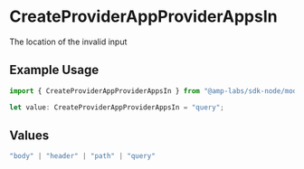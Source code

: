 # CreateProviderAppProviderAppsIn

The location of the invalid input

## Example Usage

```typescript
import { CreateProviderAppProviderAppsIn } from "@amp-labs/sdk-node/models/errors";

let value: CreateProviderAppProviderAppsIn = "query";
```

## Values

```typescript
"body" | "header" | "path" | "query"
```